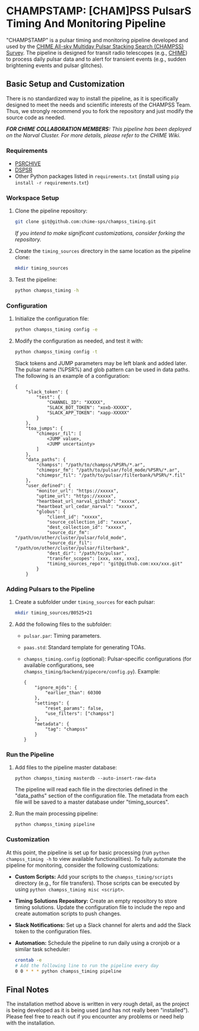 # CHAMPSTAMP: [CHAM]PSS PulsarS Timing And Monitoring Pipeline

"CHAMPSTAMP" is a pulsar timing and monitoring pipeline developed and used by the [CHIME All-sky Multiday Pulsar Stacking Search (CHAMPSS) Survey](https://github.com/chime-sps). The pipeline is designed for transit radio telescopes (e.g., [CHIME](https://chime-experiment.ca/en)) to process daily pulsar data and to alert for transient events (e.g., sudden brightening events and pulsar glitches).

## Basic Setup and Customization

There is no standardized way to install the pipeline, as it is specifically designed to meet the needs and scientific interests of the CHAMPSS Team. Thus, we strongly recommend you to fork the repository and just modify the source code as needed.

***FOR CHIME COLLABORATION MEMBERS:** This pipeline has been deployed on the Narval Cluster. For more details, please refer to the CHIME Wiki.*

### Requirements

* [PSRCHIVE](https://psrchive.sourceforge.net/)
* [DSPSR](https://dspsr.sourceforge.net/)
* Other Python packages listed in `requirements.txt` (install using `pip install -r requirements.txt`)

### Workspace Setup

1. Clone the pipeline repository:

   ```bash
   git clone git@github.com:chime-sps/champss_timing.git
   ```

   *If you intend to make significant customizations, consider forking the repository.*

2. Create the `timing_sources` directory in the same location as the pipeline clone:

   ```bash
   mkdir timing_sources
   ```

3. Test the pipeline:

   ```bash
   python champss_timing -h
   ```

### Configuration

1. Initialize the configuration file:

   ```bash
   python champss_timing config -e
   ```

2. Modify the configuration as needed, and test it with:

   ```bash
   python champss_timing config -t
   ```
   
   Slack tokens and JUMP parameters may be left blank and added later. The pulsar name (%PSR%) and glob pattern can be used in data paths.  The following is an example of a configuration:
   ```
   {
       "slack_token": {
           "test": {
               "CHANNEL_ID": "XXXXX",
               "SLACK_BOT_TOKEN": "xoxb-XXXXX",
               "SLACK_APP_TOKEN": "xapp-XXXXX"
           }
       },
       "toa_jumps": {
           "chimepsr_fil": [
               <JUMP value>,
               <JUMP uncertainty>
           ]
       }, 
       "data_paths": {
           "champss": "/path/to/champss/%PSR%/*.ar", 
           "chimepsr_fm": "/path/to/pulsar/fold_mode/%PSR%/*.ar", 
           "chimepsr_fil": "/path/to/pulsar/filterbank/%PSR%/*.fil"
       }, 
       "user_defined": {
           "monitor_url": "https://xxxxx", 
           "uptime_url": "https://xxxxx", 
           "heartbeat_url_narval_github": "xxxxx", 
           "heartbeat_url_cedar_narval": "xxxxx", 
           "globus": {
               "client_id": "xxxxx",
               "source_collection_id": "xxxxx",
               "dest_collection_id": "xxxxx",
               "source_dir_fm": "/path/on/other/cluster/pulsar/fold_mode",
               "source_dir_fil": "/path/on/other/cluster/pulsar/filterbank",
               "dest_dir": "/path/to/pulsar",
               "transfer_scopes": [xxx, xxx, xxx],
               "timing_sources_repo": "git@github.com:xxx/xxx.git"
           }
       }
   ```
   
   

### Adding Pulsars to the Pipeline

1. Create a subfolder under `timing_sources` for each pulsar:

   ```bash
   mkdir timing_sources/B0525+21
   ```

2. Add the following files to the subfolder:

   * `pulsar.par`: Timing parameters.
   * `paas.std`: Standard template for generating TOAs.
   * `champss_timing.config` (optional): Pulsar-specific configurations (for available configurations, see `champss_timing/backend/pipecore/config.py`).
     Example:
   
     ```
     {
         "ignore_mjds": {
             "earlier_than": 60300
         },
         "settings": {
             "reset_params": false, 
             "use_filters": ["champss"]
         }, 
         "metadata": {
             "tag": "champss"
         }
     }
     ```

### Run the Pipeline

1. Add files to the pipeline master database:

   ```
   python champss_timing masterdb --auto-insert-raw-data
   ```

   The pipeline will read each file in the directories defined in the "data_paths" section of the configuration file. The metadata from each file will be saved to a master database under "timing_sources".

2. Run the main processing pipeline:

   ```
   python champss_timing pipeline
   ```

### Customization

At this point, the pipeline is set up for basic processing (run `python champss_timing -h` to view available functionalities). To fully automate the pipeline for monitoring, consider the following customizations:

* **Custom Scripts:** Add your scripts to the `champss_timing/scripts` directory (e.g., for file transfers). Those scripts can be executed by using `python champss_timing misc <script>`. 
* **Timing Solutions Repository:** Create an empty repository to store timing solutions. Update the configuration file to include the repo and create automation scripts to push changes.
* **Slack Notifications:** Set up a Slack channel for alerts and add the Slack token to the configuration files.
* **Automation:** Schedule the pipeline to run daily using a cronjob or a similar task scheduler:

  ```bash
  crontab -e
  # Add the following line to run the pipeline every day
  0 0 * * * python champss_timing pipeline
  ```

## Final Notes

The installation method above is written in very rough detail, as the project is being developed as it is being used (and has not really been "installed"). Please feel free to reach out if you encounter any problems or need help with the installation. 
